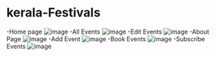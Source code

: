 # kerala-Festivals
-Home page
![image](https://github.com/Godwingodu/Kerala-Festivals/assets/108955514/020c14b6-a025-47ac-9202-bcfda2f072cd)
-All Events
![image](https://github.com/Godwingodu/Kerala-Festivals/assets/108955514/5140f345-9b2f-4cb1-ace9-fb5ad6b3ec7e)
-Edit Events
![image](https://github.com/Godwingodu/Kerala-Festivals/assets/108955514/ca128871-4964-432e-adfd-fa20259fd338)
-About Page
![image](https://github.com/Godwingodu/Kerala-Festivals/assets/108955514/52d19519-6a51-4b54-8b87-3b29e5726f83)
-Add Event
![image](https://github.com/Godwingodu/Kerala-Festivals/assets/108955514/295d1d64-ff36-494f-889f-4b897d47c3b2)
-Book Events
![image](https://github.com/Godwingodu/Kerala-Festivals/assets/108955514/a8a34428-979f-406d-9c30-25d5ac8776dd)
-Subscribe Events
![image](https://github.com/Godwingodu/Kerala-Festivals/assets/108955514/8638d6e8-f64a-44d9-b30c-119c359a2653)



